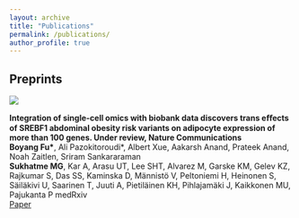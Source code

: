 ```yaml
---
layout: archive
title: "Publications"
permalink: /publications/
author_profile: true
---
```


## Preprints
<div class="publication-entry">
  <div class="publication-figure"> 
     <img src="images/fat_tissue.png">
  </div>
  <div class="publication-text">
    <p>
      <strong>Integration of single-cell omics with biobank data discovers trans eﬀects of SREBF1 abdominal obesity risk variants on adipocyte expression of more than 100 genes. Under review, Nature Communications</strong><br>
      <strong>Boyang Fu*</strong>, Ali Pazokitoroudi*, Albert Xue, Aakarsh Anand, Prateek Anand, Noah Zaitlen, Sriram Sankararaman<br> 
      <strong>Sukhatme MG</strong>, Kar A, Arasu UT, Lee SHT, Alvarez M, Garske KM, Gelev KZ, Rajkumar S, Das SS, Kaminska D, Männistö V, Peltoniemi H, Heinonen S, Säiläkivi U, Saarinen T, Juuti A, Pietiläinen KH, Pihlajamäki J, Kaikkonen MU, Pajukanta P
      medRxiv<br>       
      <a href="https://www.medrxiv.org/content/10.1101/2024.11.22.24317804v1">Paper</a>
    </p>
  </div>
</div>





